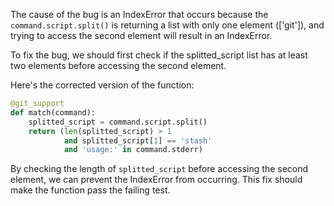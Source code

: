 The cause of the bug is an IndexError that occurs because the `command.script.split()` is returning a list with only one element (['git']), and trying to access the second element will result in an IndexError.

To fix the bug, we should first check if the splitted_script list has at least two elements before accessing the second element.

Here's the corrected version of the function:

```python
@git_support
def match(command):
    splitted_script = command.script.split()
    return (len(splitted_script) > 1 
            and splitted_script[1] == 'stash'
            and 'usage:' in command.stderr)
```

By checking the length of `splitted_script` before accessing the second element, we can prevent the IndexError from occurring. This fix should make the function pass the failing test.